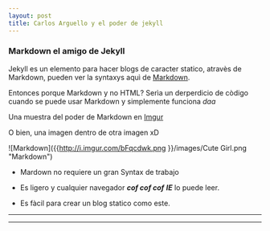 ```yaml
---
layout: post
title: Carlos Arguello y el poder de jekyll
---
```


### Markdown el amigo de Jekyll

Jekyll es un elemento para hacer blogs de caracter statico, atravès de Markdown, 
pueden ver la syntaxys aquì de [Markdown](https://raw.githubusercontent.com/barryclark/www.jekyllnow.com/gh-pages/_posts/2014-6-19-Markdown-Style-Guide.md). 

Entonces porque Markdown y no HTML? Serìa un derperdicio de còdigo cuando se puede usar Markdown y simplemente funciona _daa_

Una muestra del poder de Markdown en [Imgur](http://i.imgur.com/bFqcdwk.png)

O bien, una imagen dentro de otra imagen xD

![Markdown]({{http://i.imgur.com/bFqcdwk.png }}/images/Cute Girl.png "Markdown")


* Mardown no requiere un gran Syntax de trabajo
- Es ligero y cualquier navegador **_cof cof cof_** **_IE_** lo puede leer.
+ Es fàcil para crear un blog statico como este.

----
****
